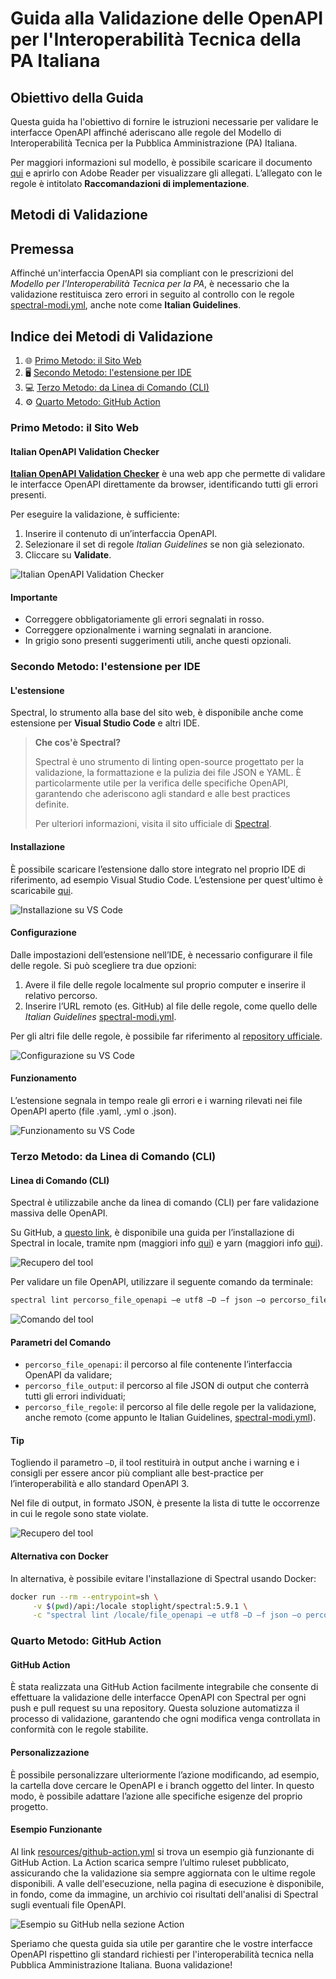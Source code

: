 # Guida alla Validazione delle OpenAPI per l'Interoperabilità Tecnica della PA Italiana

## Obiettivo della Guida

Questa guida ha l'obiettivo di fornire le istruzioni necessarie per validare le interfacce OpenAPI affinché aderiscano alle regole del Modello di Interoperabilità Tecnica per la Pubblica Amministrazione (PA) Italiana.

Per maggiori informazioni sul modello, è possibile scaricare il documento [qui](https://www.agid.gov.it/sites/agid/files/2024-05/linee_guida_interoperabilit_tecnica_pa.pdf) e aprirlo con Adobe Reader per visualizzare gli allegati. L’allegato con le regole è intitolato **Raccomandazioni di implementazione**.

## Metodi di Validazione

## Premessa
Affinché un'interfaccia OpenAPI sia compliant con le prescrizioni del _Modello per l'Interoperabilità Tecnica per la PA_, è necessario che la validazione restituisca zero errori in seguito al controllo con le regole [spectral-modi.yml](https://github.com/italia/api-oas-checker-rules/releases/latest/download/spectral-modi.yml), anche note come **Italian Guidelines**.

## Indice dei Metodi di Validazione

1. 🌐 [Primo Metodo: il Sito Web](#primo-metodo-il-sito-web)
2. 🖥️ [Secondo Metodo: l'estensione per IDE](#secondo-metodo-lestensione-per-ide)
3. 💻 [Terzo Metodo: da Linea di Comando (CLI)](#terzo-metodo-da-linea-di-comando-cli)
4. ⚙️ [Quarto Metodo: GitHub Action](#quarto-metodo-github-action)

### Primo Metodo: il Sito Web

#### Italian OpenAPI Validation Checker

[**Italian OpenAPI Validation Checker**](https://italia.github.io/api-oas-checker/) è una web app che permette di validare le interfacce OpenAPI direttamente da browser, identificando tutti gli errori presenti.

Per eseguire la validazione, è sufficiente:
1. Inserire il contenuto di un’interfaccia OpenAPI.
2. Selezionare il set di regole _Italian Guidelines_ se non già selezionato.
2. Cliccare su **Validate**.

![Italian OpenAPI Validation Checker](resources/img/website1.png)

#### Importante

- Correggere obbligatoriamente gli errori segnalati in rosso.
- Correggere opzionalmente i warning segnalati in arancione.
- In grigio sono presenti suggerimenti utili, anche questi opzionali.

### Secondo Metodo: l'estensione per IDE

#### L'estensione

Spectral, lo strumento alla base del sito web, è disponibile anche come estensione per **Visual Studio Code** e altri IDE.

> **Che cos'è Spectral?**
> 
> Spectral è uno strumento di linting open-source progettato per la validazione, la formattazione e la pulizia dei file JSON e YAML. È particolarmente utile per la verifica delle specifiche OpenAPI, garantendo che aderiscono agli standard e alle best practices definite.
> 
> Per ulteriori informazioni, visita il sito ufficiale di [Spectral](https://stoplight.io/open-source/spectral/).

#### Installazione

È possibile scaricare l’estensione dallo store integrato nel proprio IDE di riferimento, ad esempio Visual Studio Code. L’estensione per quest'ultimo è scaricabile [qui](https://marketplace.visualstudio.com/items?itemName=stoplight.spectral).

![Installazione su VS Code](resources/img/extension1.png)

#### Configurazione

Dalle impostazioni dell’estensione nell’IDE, è necessario configurare il file delle regole. Si può scegliere tra due opzioni:
1. Avere il file delle regole localmente sul proprio computer e inserire il relativo percorso.
2. Inserire l’URL remoto (es. GitHub) al file delle regole, come quello delle _Italian Guidelines_ [spectral-modi.yml](https://github.com/italia/api-oas-checker-rules/releases/latest/download/spectral-modi.yml).

Per gli altri file delle regole, è possibile far riferimento al [repository ufficiale](https://github.com/italia/api-oas-checker-rules/releases).

![Configurazione su VS Code](resources/img/extension2.png)

#### Funzionamento

L’estensione segnala in tempo reale gli errori e i warning rilevati nei file OpenAPI aperto (file .yaml, .yml o .json).

![Funzionamento su VS Code](resources/img/extension3.png)

### Terzo Metodo: da Linea di Comando (CLI)

#### Linea di Comando (CLI)

Spectral è utilizzabile anche da linea di comando (CLI) per fare validazione massiva delle OpenAPI.

Su GitHub, a [questo link](https://github.com/stoplightio/spectral), è disponibile una guida per l’installazione di Spectral in locale, tramite npm (maggiori info [qui](https://www.npmjs.com/)) e yarn (maggiori info [qui](https://yarnpkg.com/)).

![Recupero del tool](resources/img/cli1.png)

Per validare un file OpenAPI, utilizzare il seguente comando da terminale:

```sh
spectral lint percorso_file_openapi –e utf8 –D –f json –o percorso_file_output –r percorso_file_regole -v
```

![Comando del tool](resources/img/cli2.png)

#### Parametri del Comando

- `percorso_file_openapi`: il percorso al file contenente l’interfaccia OpenAPI da validare;
- `percorso_file_output`: il percorso al file JSON di output che conterrà tutti gli errori individuati;
- `percorso_file_regole`: il percorso al file delle regole per la validazione, anche remoto (come appunto le Italian Guidelines, [spectral-modi.yml](https://github.com/italia/api-oas-checker-rules/releases/latest/download/spectral-modi.yml)).

#### Tip

Togliendo il parametro `–D`, il tool restituirà in output anche i warning e i consigli per essere ancor più compliant alle best-practice per l’interoperabilità e allo standard OpenAPI 3.

Nel file di output, in formato JSON, è presente la lista di tutte le occorrenze in cui le regole sono state violate.

![Recupero del tool](resources/img/cli3.png)

#### Alternativa con Docker

In alternativa, è possibile evitare l'installazione di Spectral usando Docker:

```sh
docker run --rm --entrypoint=sh \
     -v $(pwd)/api:/locale stoplight/spectral:5.9.1 \
     -c "spectral lint /locale/file_openapi –e utf8 –D –f json –o percorso_file_output –r percorso_file_regole -v"
```

### Quarto Metodo: GitHub Action

#### GitHub Action

È stata realizzata una GitHub Action facilmente integrabile che consente di effettuare la validazione delle interfacce OpenAPI con Spectral per ogni push e pull request su una repository. Questa soluzione automatizza il processo di validazione, garantendo che ogni modifica venga controllata in conformità con le regole stabilite.

#### Personalizzazione

È possibile personalizzare ulteriormente l’azione modificando, ad esempio, la cartella dove cercare le OpenAPI e i branch oggetto del linter. In questo modo, è possibile adattare l’azione alle specifiche esigenze del proprio progetto.

#### Esempio Funzionante

Al link [resources/github-action.yml](resources/github-action.yml) si trova un esempio già funzionante di GitHub Action. La Action scarica sempre l’ultimo ruleset pubblicato, assicurando che la validazione sia sempre aggiornata con le ultime regole disponibili. A valle dell'esecuzione, nella pagina di esecuzione è disponibile, in fondo, come da immagine, un archivio coi risultati dell'analisi di Spectral sugli eventuali file OpenAPI.

![Esempio su GitHub nella sezione Action](resources/img/github1.png)

Speriamo che questa guida sia utile per garantire che le vostre interfacce OpenAPI rispettino gli standard richiesti per l'interoperabilità tecnica nella Pubblica Amministrazione Italiana. Buona validazione!